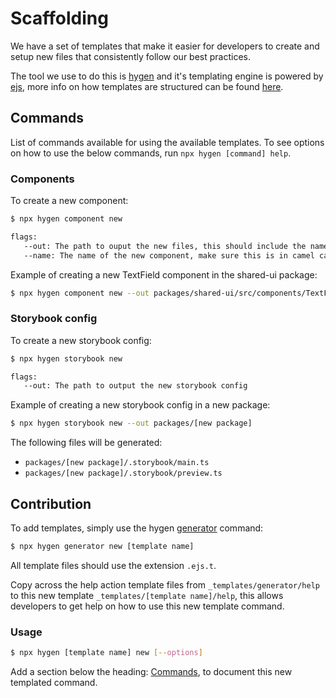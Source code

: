 # Scaffolding

We have a set of templates that make it easier for developers to create and setup new files that consistently follow our best practices.

The tool we use to do this is [hygen](https://www.hygen.io/) and it's templating engine is powered by [ejs](https://ejs.co/), more info on how templates are structured can be found [here](https://www.hygen.io/docs/templates).

## Commands

List of commands available for using the available templates. To see options on how to use the below commands, run `npx hygen [command] help`.

### Components

To create a new component:

```sh
$ npx hygen component new

flags:
   --out: The path to ouput the new files, this should include the name of the new component folder
   --name: The name of the new component, make sure this is in camel case
```

Example of creating a new TextField component in the shared-ui package:

```sh
$ npx hygen component new --out packages/shared-ui/src/components/TextField --name TextField
```

### Storybook config

To create a new storybook config:

```sh
$ npx hygen storybook new

flags:
   --out: The path to output the new storybook config
```

Example of creating a new storybook config in a new package:

```sh
$ npx hygen storybook new --out packages/[new package]
```

The following files will be generated:

- `packages/[new package]/.storybook/main.ts`
- `packages/[new package]/.storybook/preview.ts`

## Contribution

To add templates, simply use the hygen [generator](https://www.hygen.io/docs/generators) command:

```sh
$ npx hygen generator new [template name]
```

All template files should use the extension `.ejs.t`.

Copy across the help action template files from `_templates/generator/help` to this new template `_templates/[template name]/help`, this allows developers to get help on how to use this new template command.

### Usage

```sh
$ npx hygen [template name] new [--options]
```

Add a section below the heading: [Commands](#commands), to document this new templated command.
